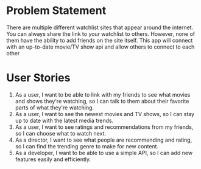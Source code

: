 <h1>Problem Statement</h1>
<p>There are multiple different watchlist sites that appear around the internet. You can always share the link to 
your watchlist to others. However, none of them have the ability to add friends on the site itself. This app will 
connect with an up-to-date movie/TV show api and allow others to connect to each other</p>

<h1>User Stories</h1>
<ol>
    <li>As a user, I want to be able to link with my friends to see what movies and shows they're watching, so I can talk to them about their favorite parts of what they're watching.</li>
    <li>As a user, I want to see the newest movies and TV shows, so I can stay up to date with the latest media trends.</li>
    <li>As a user, I want to see ratings and recommendations from my friends, so I can choose what to watch next.</li>
    <li>As a director, I want to see what people are recommending and rating, so I can find the trending genre to make for new content.</li>
    <li>As a developer, I want to be able to use a simple API, so I can add new features easily and efficiently.</li>
</ol>
<h1></h1>

